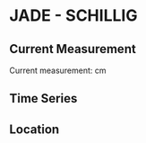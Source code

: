 # JADE - SCHILLIG

## Current Measurement

Current measurement: <Value topic="rivers/pegel-online/JADE/SCHILLIG/measurementValue"/> cm

## Time Series

<TimeSeries topic="rivers/pegel-online/JADE/SCHILLIG/measurementValue" period="week" />

## Location

<WorldMap>
  <Marker lat="53.6990043558487" lon="8.047073182615405" labelTopic="rivers/pegel-online/JADE/SCHILLIG" />
</WorldMap>
